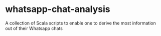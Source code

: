 # whatsapp-chat-analysis
A collection of Scala scripts to enable one to derive the most information out of their Whatsapp chats
